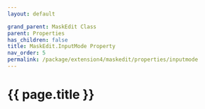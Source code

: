 ```yaml
---
layout: default

grand_parent: MaskEdit Class
parent: Properties
has_children: false
title: MaskEdit.InputMode Property
nav_order: 5
permalink: /package/extension4/maskedit/properties/inputmode
---
```

# {{ page.title }}